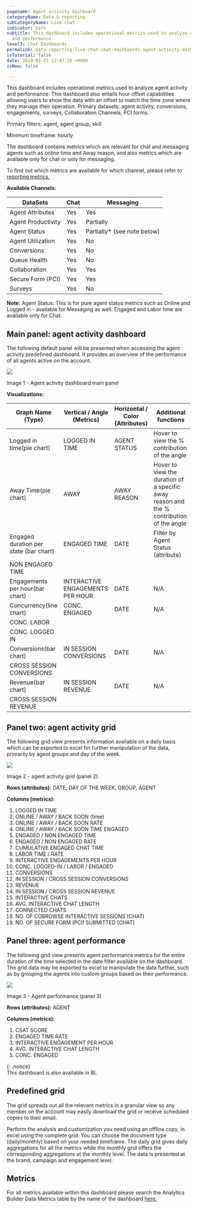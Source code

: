 ```yaml
---
pagename: Agent activity dashboard
categoryName: Data & reporting
subCategoryName: Live chat
indicator: both
subtitle: This dashboard includes operational metrics used to analyze agent activity
  and performance.
level3: Chat Dashboards
permalink: data-reporting-live-chat-chat-dashboards-agent-activity-dashboard.html
isTutorial: false
date: 2019-01-21 12:47:20 +0000
isNew: false

---
```

This dashboard includes operational metrics used to analyze agent activity and performance. This dashboard also entails hour offset capabilities allowing users to show the data with an offset to match the time zone where they manage their operation.
Primary datasets: agent activity, conversions, engagements, surveys, Collaboration Channels, PCI forms.

Primary filters: agent, agent group, skill

Minimum timeframe: hourly

The dashboard contains metrics which are relevant for chat and messaging agents such as online time and Away reason, and also metrics which are available only for chat or only for messaging. 

To find out which metrics are available for which channel, please refer to [reporting metrics.](data-reporting-reporting-metrics.html)

**Available Channels:**

| DataSets | Chat | Messaging | 
| --- | --- | --- | 
| Agent Attributes | Yes | Yes | 
| Agent Productivity | Yes | Partially | 
| Agent Status | Yes | Partially* (see note below) | 
| Agent Utilization | Yes | No | 
| Conversions | Yes | No | 
| Queue Health | Yes | No | 
| Collaboration | Yes | Yes |
| Secure Form (PCI)| Yes | Yes |
| Surveys | Yes | No |

**Note:** Agent Status: This is for pure agent status metrics such as Online and Logged in - available for Messaging as well. Engaged and Labor time are available only for Chat.

## Main panel: agent activity dashboard

The following default panel will be presented when accessing the agent activity predefined dashboard. It provides an overview of the performance of all agents active on the account.

![](/img/Agent_Activity_agent_activity_dashboard.jpg)

Image 1 - Agent activity dashboard main panel

**Visualizations:**

| Graph Name (Type) | Vertical / Angle (Metrics) | Horizontal / Color (Attributes) | Additional functions |
| --- | --- | --- | --- |
| Logged in time(pie chart) | LOGGED IN TIME | AGENT STATUS | Hover to view the % contribution of the angle |
| Away Time(pie chart) | AWAY | AWAY REASON | Hover to view the duration of a specific away reason and the % contribution of the angle |
| Engaged duration per state (bar chart) | ENGAGED TIME | DATE | Filter by Agent Status (attribute) |
| NON ENGAGED TIME |  |  |  |
| Engagements per hour(bar chart) | INTERACTIVE ENGAGEMENTS PER HOUR | DATE | N/A |
| Concurrency(line chart) | CONC. ENGAGED | DATE | N/A |
| CONC. LABOR |  |  |  |
| CONC. LOGGED IN |  |  |  |
| Conversions(bar chart) | IN SESSION CONVERSIONS | DATE | N/A |
| CROSS SESSION CONVERSIONS |  |  |  |
| Revenue(bar chart) | IN SESSION REVENUE | DATE | N/A |
| CROSS SESSION REVENUE |  |  |  |

## Panel two: agent activity grid

The following grid view presents information available on a daily basis which can be exported to excel for further manipulation of the data, primarily by agent groups and day of the week.

![](/img/Agent-Activity-Grid.jpg)

Image 2 - agent activity grid (panel 2)

**Rows (attributes):** DATE, DAY OF THE WEEK, GROUP, AGENT

**Columns (metrics):**

 1. LOGGED IN TIME
 2. ONLINE / AWAY / BACK SOON (time)
 3. ONLINE / AWAY / BACK SOON RATE
 4. ONLINE / AWAY / BACK SOON TIME ENGAGED
 5. ENGAGED / NON ENGAGED TIME
 6. ENGAGED / NON ENGAGED RATE
 7. CUMULATIVE ENGAGED CHAT TIME
 8. LABOR TIME / RATE
 9. INTERACTIVE ENGAGEMENTS PER HOUR
10. CONC. LOGGED-IN / LABOR / ENGAGED
11. CONVERSIONS
12. IN SESSION / CROSS SESSION CONVERSIONS
13. REVENUE
14. IN SESSION / CROSS SESSION REVENUE
15. INTERACTIVE CHATS
16. AVG. INTERACTIVE CHAT LENGTH
17. CONNECTED CHATS
18. NO. OF COBROWSE INTERACTIVE SESSIONS (CHAT)
19. NO. OF SECURE FORM (PCI) SUBMITTED (CHAT)

## Panel three: agent performance

The following grid view presents agent performance metrics for the entire duration of the time selected in the date filter available on the dashboard. The grid data may be exported to excel to manipulate the data further, such as by grouping the agents into custom groups based on their performance.

![](/img/Agent-activity-agent-performance_chat.jpg)

Image 3 - Agent performance (panel 3)

**Rows (attributes):** AGENT

**Columns (metrics):**

1. CSAT SCORE
2. ENGAGED TIME RATE
3. INTERACTIVE ENGAGEMENT PER HOUR
4. AVG. INTERACTIVE CHAT LENGTH
5. CONC. ENGAGED

{: .notice}  
This dashboard is also available in BI.

## Predefined grid

The grid spreads out all the relevant metrics in a granular view so any member on the account may easily download the grid or receive scheduled copies to their email.

Perform the analysis and customization you need using an offline copy, in excel using the complete grid. You can choose the document type (daily/monthly) based on your needed timeframe. The daily grid gives daily aggregations for all the metrics while the monthly grid offers the corresponding aggregations at the monthly level. The data is presented at the brand, campaign and engagement level.

## Metrics

For all metrics available within this dashboard please search the Analytics Builder Data Metrics table by the name of the dashboard [here.](https://knowledge.liveperson.com/data-reporting-reporting-metrics.html)

